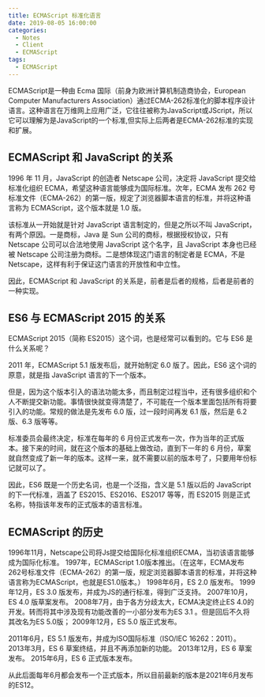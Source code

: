 ```yaml
---
title: ECMAScript 标准化语言
date: 2019-08-05 16:00:00
categories:
  - Notes
  - Client
  - ECMAScript
tags: 
  - ECMAScript
---
```


ECMAScript是一种由 Ecma 国际（前身为欧洲计算机制造商协会，European Computer Manufacturers Association）通过ECMA-262标准化的脚本程序设计语言。这种语言在万维网上应用广泛，它往往被称为JavaScript或JScript，所以它可以理解为是JavaScript的一个标准,但实际上后两者是ECMA-262标准的实现和扩展。

<!-- more -->

## ECMAScript 和 JavaScript 的关系

1996 年 11 月，JavaScript 的创造者 Netscape 公司，决定将 JavaScript 提交给标准化组织 ECMA，希望这种语言能够成为国际标准。次年，ECMA 发布 262 号标准文件（ECMA-262）的第一版，规定了浏览器脚本语言的标准，并将这种语言称为 ECMAScript，这个版本就是 1.0 版。

该标准从一开始就是针对 JavaScript 语言制定的，但是之所以不叫 JavaScript，有两个原因。一是商标，Java 是 Sun 公司的商标，根据授权协议，只有 Netscape 公司可以合法地使用 JavaScript 这个名字，且 JavaScript 本身也已经被 Netscape 公司注册为商标。二是想体现这门语言的制定者是 ECMA，不是 Netscape，这样有利于保证这门语言的开放性和中立性。

因此，ECMAScript 和 JavaScript 的关系是，前者是后者的规格，后者是前者的一种实现。

## ES6 与 ECMAScript 2015 的关系

ECMAScript 2015（简称 ES2015）这个词，也是经常可以看到的。它与 ES6 是什么关系呢？

2011 年，ECMAScript 5.1 版发布后，就开始制定 6.0 版了。因此，ES6 这个词的原意，就是指 JavaScript 语言的下一个版本。

但是，因为这个版本引入的语法功能太多，而且制定过程当中，还有很多组织和个人不断提交新功能。事情很快就变得清楚了，不可能在一个版本里面包括所有将要引入的功能。常规的做法是先发布 6.0 版，过一段时间再发 6.1 版，然后是 6.2 版、6.3 版等等。

标准委员会最终决定，标准在每年的 6 月份正式发布一次，作为当年的正式版本。接下来的时间，就在这个版本的基础上做改动，直到下一年的 6 月份，草案就自然变成了新一年的版本。这样一来，就不需要以前的版本号了，只要用年份标记就可以了。

因此，ES6 既是一个历史名词，也是一个泛指，含义是 5.1 版以后的 JavaScript 的下一代标准，涵盖了 ES2015、ES2016、ES2017 等等，而 ES2015 则是正式名称，特指该年发布的正式版本的语言标准。

## ECMAScript 的历史

1996年11月，Netscape公司将Js提交给国际化标准组织ECMA，当初该语言能够成为国际化标准。 1997年，ECMAScript 1.0版本推出。（在这年，ECMA发布262号标准文件（ECMA-262）的第一版，规定浏览器脚本语言的标准，并将这种语言称为ECMAScript，也就是ES1.0版本。） 1998年6月，ES 2.0 版发布。 1999年12月，ES 3.0 版发布，并成为JS的通行标准，得到广泛支持。 2007年10月，ES 4.0 版草案发布。 2008年7月，由于各方分歧太大，ECMA决定终止ES 4.0的开发。转而将其中涉及现有功能改善的一小部分发布为ES 3.1 。但是回后不久将其改名为ES 5.0版； 2009年12月，ES 5.0 版正式发布。

2011年6月，ES 5.1 版发布，并成为ISO国际标准（ISO/IEC 16262：2011）。 2013年3月，ES 6 草案终结，并且不再添加新的功能。 2013年12月，ES 6 草案发布。 2015年6月，ES 6 正式版本发布。

从此后面每年6月都会发布一个正式版本，所以目前最新的版本是2021年6月发布的ES12。